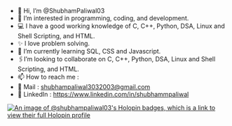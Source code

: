 - 👋 Hi, I’m @ShubhamPaliwal03
- 👀 I’m interested in programming, coding, and development.
- 💻 I have a good working knowledge of C, C++, Python, DSA, Linux and Shell Scripting, and HTML.
- ✨ I love problem solving.
- 🌱 I’m currently learning SQL, CSS and Javascript.
- 🖇️I’m looking to collaborate on C, C++, Python, DSA, Linux and Shell Scripting, and HTML.
- 📫 How to reach me :
- 📧 Mail : shubhampaliwal3032003@gmail.com
- 🤝 LinkedIn : https://www.linkedin.com/in/shubhammpaliwal

[![An image of @shubhampaliwal03's Holopin badges, which is a link to view their full Holopin profile](https://holopin.me/shubhampaliwal03)](https://holopin.io/@shubhampaliwal03)
<!---
ShubhamPaliwal03/ShubhamPaliwal03 is a ✨ special ✨ repository because its `README.md` (this file) appears on your GitHub profile.
You can click the Preview link to take a look at your changes.
--->
